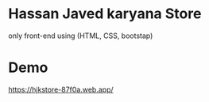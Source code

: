 # Hassan Javed karyana Store
only front-end using (HTML, CSS, bootstap)
# Demo
https://hjkstore-87f0a.web.app/
